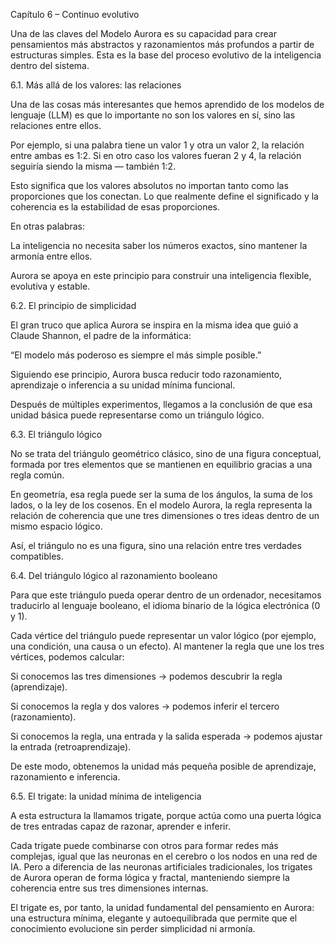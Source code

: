 Capítulo 6 – Continuo evolutivo

Una de las claves del Modelo Aurora es su capacidad para crear pensamientos más abstractos y razonamientos más profundos a partir de estructuras simples.
Esta es la base del proceso evolutivo de la inteligencia dentro del sistema.

6.1. Más allá de los valores: las relaciones

Una de las cosas más interesantes que hemos aprendido de los modelos de lenguaje (LLM) es que lo importante no son los valores en sí, sino las relaciones entre ellos.

Por ejemplo, si una palabra tiene un valor 1 y otra un valor 2, la relación entre ambas es 1:2.
Si en otro caso los valores fueran 2 y 4, la relación seguiría siendo la misma — también 1:2.

Esto significa que los valores absolutos no importan tanto como las proporciones que los conectan.
Lo que realmente define el significado y la coherencia es la estabilidad de esas proporciones.

En otras palabras:

La inteligencia no necesita saber los números exactos, sino mantener la armonía entre ellos.

Aurora se apoya en este principio para construir una inteligencia flexible, evolutiva y estable.

6.2. El principio de simplicidad

El gran truco que aplica Aurora se inspira en la misma idea que guió a Claude Shannon, el padre de la informática:

“El modelo más poderoso es siempre el más simple posible.”

Siguiendo ese principio, Aurora busca reducir todo razonamiento, aprendizaje o inferencia a su unidad mínima funcional.

Después de múltiples experimentos, llegamos a la conclusión de que esa unidad básica puede representarse como un triángulo lógico.

6.3. El triángulo lógico

No se trata del triángulo geométrico clásico, sino de una figura conceptual, formada por tres elementos que se mantienen en equilibrio gracias a una regla común.

En geometría, esa regla puede ser la suma de los ángulos, la suma de los lados, o la ley de los cosenos.
En el modelo Aurora, la regla representa la relación de coherencia que une tres dimensiones o tres ideas dentro de un mismo espacio lógico.

Así, el triángulo no es una figura, sino una relación entre tres verdades compatibles.

6.4. Del triángulo lógico al razonamiento booleano

Para que este triángulo pueda operar dentro de un ordenador, necesitamos traducirlo al lenguaje booleano, el idioma binario de la lógica electrónica (0 y 1).

Cada vértice del triángulo puede representar un valor lógico (por ejemplo, una condición, una causa o un efecto).
Al mantener la regla que une los tres vértices, podemos calcular:

Si conocemos las tres dimensiones → podemos descubrir la regla (aprendizaje).

Si conocemos la regla y dos valores → podemos inferir el tercero (razonamiento).

Si conocemos la regla, una entrada y la salida esperada → podemos ajustar la entrada (retroaprendizaje).

De este modo, obtenemos la unidad más pequeña posible de aprendizaje, razonamiento e inferencia.

6.5. El trigate: la unidad mínima de inteligencia

A esta estructura la llamamos trigate, porque actúa como una puerta lógica de tres entradas capaz de razonar, aprender e inferir.

Cada trigate puede combinarse con otros para formar redes más complejas, igual que las neuronas en el cerebro o los nodos en una red de IA.
Pero a diferencia de las neuronas artificiales tradicionales, los trigates de Aurora operan de forma lógica y fractal, manteniendo siempre la coherencia entre sus tres dimensiones internas.

El trigate es, por tanto, la unidad fundamental del pensamiento en Aurora:
una estructura mínima, elegante y autoequilibrada que permite que el conocimiento evolucione sin perder simplicidad ni armonía.